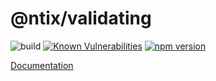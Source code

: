 # @ntix/validating

![build](https://github.com/ntix/validating/workflows/Build/badge.svg)
[![Known Vulnerabilities](https://snyk.io/test/github/ntix/validating/badge.svg)](https://snyk.io/test/github/ntix/validating)
[![npm version](https://badge.fury.io/js/%40ntix%2Fvalidating.svg)](https://badge.fury.io/js/%40ntix%2Fvalidating)

[Documentation](https://ntix.github.io/validating/)
